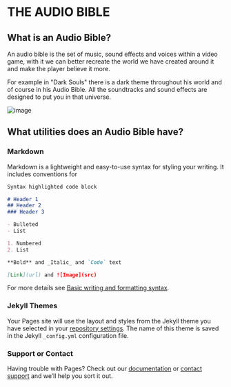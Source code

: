 # THE AUDIO BIBLE

## What is an Audio Bible?

An audio bible is the set of music, sound effects and voices within a video game, with it we can better recreate the world we have created around it and make the player believe it more.

For example in "Dark Souls" there is a dark theme throughout his world and of course in his Audio Bible. All the soundtracks and sound effects are designed to put you in that universe.

![image](https://user-images.githubusercontent.com/53059360/155235363-a3b4681b-0afa-41c4-9891-a013dc31b0cf.png)

## What utilities does an Audio Bible have?


### Markdown

Markdown is a lightweight and easy-to-use syntax for styling your writing. It includes conventions for

```markdown
Syntax highlighted code block

# Header 1
## Header 2
### Header 3

- Bulleted
- List

1. Numbered
2. List

**Bold** and _Italic_ and `Code` text

[Link](url) and ![Image](src)
```

For more details see [Basic writing and formatting syntax](https://docs.github.com/en/github/writing-on-github/getting-started-with-writing-and-formatting-on-github/basic-writing-and-formatting-syntax).

### Jekyll Themes

Your Pages site will use the layout and styles from the Jekyll theme you have selected in your [repository settings](https://github.com/Ludef26/AudioBible/settings/pages). The name of this theme is saved in the Jekyll `_config.yml` configuration file.

### Support or Contact

Having trouble with Pages? Check out our [documentation](https://docs.github.com/categories/github-pages-basics/) or [contact support](https://support.github.com/contact) and we’ll help you sort it out.
